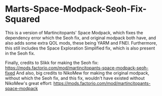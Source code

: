 # Marts-Space-Modpack-Seoh-Fix-Squared
This is a version of Martincitopants' Space Modpack, which fixes the dependency error which the Seoh fix, and original modpack both have, and also adds some extra QOL mods, these being YARM and FNEI. Furthermore, this still includes the Space Exploration Simplified fix, which is also present in the Seoh fix.

Finally, credits to Slikk for making the Seoh fix:
https://mods.factorio.com/mod/martincitopants-space-modpack-seoh-fixed
And also, big credits to NikoMew for making the original modpack, without which the Seoh fix, and this fix, wouldn't have existed without NikoMew's great effort:
https://mods.factorio.com/mod/martincitopants-space-modpack


